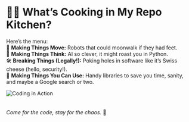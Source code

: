 # 👨‍💻 What’s Cooking in My Repo Kitchen? 

Here’s the menu:  
🍳 **Making Things Move:** Robots that could moonwalk if they had feet.  
🧠 **Making Things Think:** AI so clever, it might roast you in Python.  
🛠️ **Breaking Things (Legally!):** Poking holes in software like it’s Swiss cheese (hello, security!).  
🔧 **Making Things You Can Use:** Handy libraries to save you time, sanity, and maybe a Google search or two.  

![Coding in Action](https://media.giphy.com/media/13HgwGsXF0aiGY/giphy.gif)  
<br>  
*Come for the code, stay for the chaos.* 🚀  
